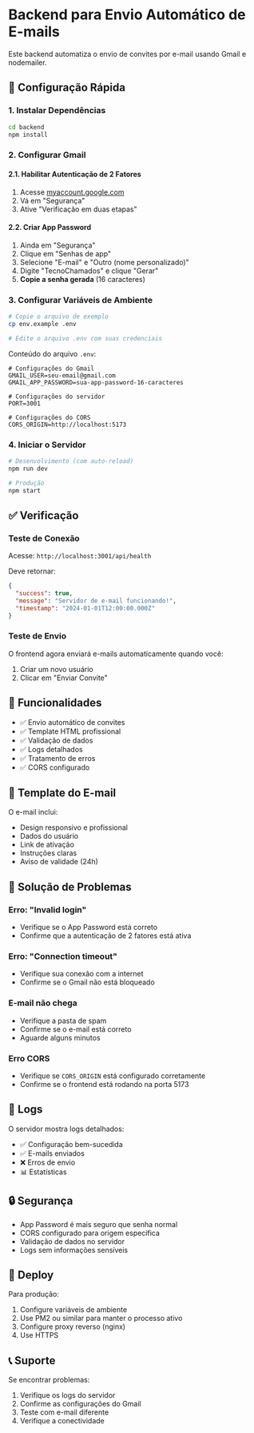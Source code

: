 # Backend para Envio Automático de E-mails

Este backend automatiza o envio de convites por e-mail usando Gmail e nodemailer.

## 🚀 Configuração Rápida

### 1. Instalar Dependências
```bash
cd backend
npm install
```

### 2. Configurar Gmail

#### 2.1. Habilitar Autenticação de 2 Fatores
1. Acesse [myaccount.google.com](https://myaccount.google.com)
2. Vá em "Segurança"
3. Ative "Verificação em duas etapas"

#### 2.2. Criar App Password
1. Ainda em "Segurança"
2. Clique em "Senhas de app"
3. Selecione "E-mail" e "Outro (nome personalizado)"
4. Digite "TecnoChamados" e clique "Gerar"
5. **Copie a senha gerada** (16 caracteres)

### 3. Configurar Variáveis de Ambiente
```bash
# Copie o arquivo de exemplo
cp env.example .env

# Edite o arquivo .env com suas credenciais
```

Conteúdo do arquivo `.env`:
```env
# Configurações do Gmail
GMAIL_USER=seu-email@gmail.com
GMAIL_APP_PASSWORD=sua-app-password-16-caracteres

# Configurações do servidor
PORT=3001

# Configurações do CORS
CORS_ORIGIN=http://localhost:5173
```

### 4. Iniciar o Servidor
```bash
# Desenvolvimento (com auto-reload)
npm run dev

# Produção
npm start
```

## ✅ Verificação

### Teste de Conexão
Acesse: `http://localhost:3001/api/health`

Deve retornar:
```json
{
  "success": true,
  "message": "Servidor de e-mail funcionando!",
  "timestamp": "2024-01-01T12:00:00.000Z"
}
```

### Teste de Envio
O frontend agora enviará e-mails automaticamente quando você:
1. Criar um novo usuário
2. Clicar em "Enviar Convite"

## 🔧 Funcionalidades

- ✅ Envio automático de convites
- ✅ Template HTML profissional
- ✅ Validação de dados
- ✅ Logs detalhados
- ✅ Tratamento de erros
- ✅ CORS configurado

## 📧 Template do E-mail

O e-mail inclui:
- Design responsivo e profissional
- Dados do usuário
- Link de ativação
- Instruções claras
- Aviso de validade (24h)

## 🐛 Solução de Problemas

### Erro: "Invalid login"
- Verifique se o App Password está correto
- Confirme que a autenticação de 2 fatores está ativa

### Erro: "Connection timeout"
- Verifique sua conexão com a internet
- Confirme se o Gmail não está bloqueado

### E-mail não chega
- Verifique a pasta de spam
- Confirme se o e-mail está correto
- Aguarde alguns minutos

### Erro CORS
- Verifique se `CORS_ORIGIN` está configurado corretamente
- Confirme se o frontend está rodando na porta 5173

## 📝 Logs

O servidor mostra logs detalhados:
- ✅ Configuração bem-sucedida
- ✅ E-mails enviados
- ❌ Erros de envio
- 📊 Estatísticas

## 🔒 Segurança

- App Password é mais seguro que senha normal
- CORS configurado para origem específica
- Validação de dados no servidor
- Logs sem informações sensíveis

## 🚀 Deploy

Para produção:
1. Configure variáveis de ambiente
2. Use PM2 ou similar para manter o processo ativo
3. Configure proxy reverso (nginx)
4. Use HTTPS

## 📞 Suporte

Se encontrar problemas:
1. Verifique os logs do servidor
2. Confirme as configurações do Gmail
3. Teste com e-mail diferente
4. Verifique a conectividade 